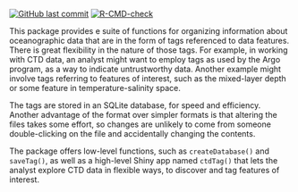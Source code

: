 <!-- badges: start -->

[![GitHub last commit](https://img.shields.io/github/last-commit/dankelley/ocetag)](https://img.shields.io/github/last-commit/dankelley/ocetag)
[![R-CMD-check](https://github.com/dankelley/ocetag/actions/workflows/R-CMD-check.yaml/badge.svg)](https://github.com/dankelley/ocetag/actions/workflows/R-CMD-check.yaml)

<!-- badges: end -->

This package provides e suite of functions for organizing information about
oceanographic data that are in the form of tags referenced to data features.
There is great flexibility in the nature of those tags.  For example, in
working with CTD data, an analyst might want to employ tags as used by the Argo
program, as a way to indicate untrustworthy data. Another example might involve
tags referring to features of interest, such as the mixed-layer depth or some
feature in temperature-salinity space.

The tags are stored in an SQLite database, for speed and efficiency. Another
advantage of the format over simpler formats is that altering the files takes
some effort, so changes are unlikely to come from someone double-clicking on
the file and accidentally changing the contents.

The package offers low-level functions, such as `createDatabase()` and `saveTag()`,
as well as a high-level Shiny app named `ctdTag()` that lets the analyst explore
CTD data in flexible ways, to discover and tag features of interest.


